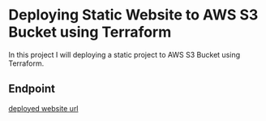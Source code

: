 # Deploying Static Website to AWS S3 Bucket using Terraform 
In this project I will deploying a static project to AWS S3 Bucket using Terraform. 


## Endpoint
[deployed website url](http://terafformaws.s3-website.eu-north-1.amazonaws.com)